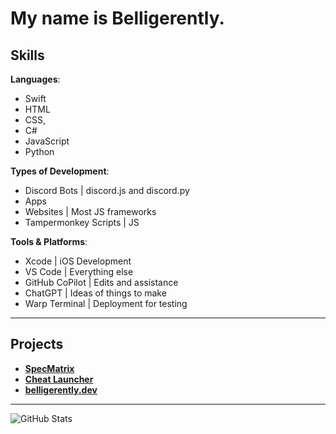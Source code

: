 # My name is Belligerently.

## Skills

**Languages**: 
- Swift
- HTML
- CSS, 
- C#
- JavaScript
- Python

**Types of Development**:
- Discord Bots | discord.js and discord.py
- Apps
- Websites | Most JS frameworks
- Tampermonkey Scripts | JS

**Tools & Platforms**:
- Xcode | iOS Development
- VS Code | Everything else
- GitHub CoPilot | Edits and assistance
- ChatGPT | Ideas of things to make
- Warp Terminal | Deployment for testing

---

## Projects

- **[SpecMatrix](https://specmatrix.me/)**
- **[Cheat Launcher](https://cheatlauncher.com)**
- **[belligerently.dev](https://belligerently.dev)**

---

![GitHub Stats](https://github-readme-stats.vercel.app/api?username=Belligerently&show_icons=true&count_private=true&theme=dark)
